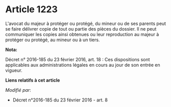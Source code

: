 # Article 1223

L'avocat du majeur à protéger ou protégé, du mineur ou de ses parents peut se faire délivrer copie de tout ou partie des
pièces du dossier. Il ne peut communiquer les copies ainsi obtenues ou leur reproduction au majeur à protéger ou protégé, au
mineur ou à un tiers.

**Nota:**

Décret n° 2016-185 du 23 février 2016, art. 18 : Ces dispositions sont applicables aux administrations légales en cours au
jour de son entrée en vigueur.

**Liens relatifs à cet article**

_Modifié par_:

  - Décret n°2016-185 du 23 février 2016 - art. 8
